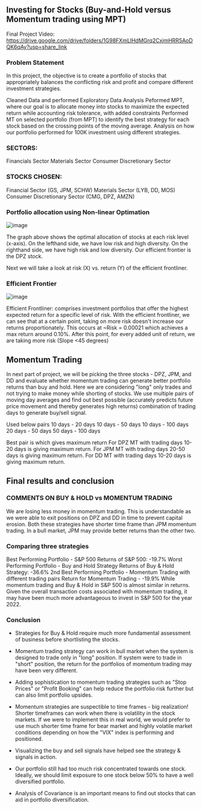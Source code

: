 ## Investing for Stocks (Buy-and-Hold versus Momentum trading using MPT)
 Final Project Video: https://drive.google.com/drive/folders/1G98FXmLlHdMGrq2CxjmHRR5AoDQK6qAy?usp=share_link

### Problem Statement
In this project, the objective is to create a portfolio of stocks that appropriately balances the conflicting risk and profit and compare different investment strategies.

Cleaned Data and performed Exploratory Data Analysis
Peformed MPT, where our goal is to allocate money into stocks to maximize the expected return while accounting risk tolerance, with added constraints
Performed MT on selected portfolio (from MPT) to identify the best strategy for each stock based on the crossing points of the moving average.
Analysis on how our portfolio performed for 100K investment using different strategies.
### SECTORS:

Financials Sector
Materials Sector
Consumer Discretionary Sector
### STOCKS CHOSEN:

Financial Sector (GS, JPM, SCHW)
Materials Sector (LYB, DD, MOS)
Consumer Discretionary Sector (CMG, DPZ, AMZN)

### Portfolio allocation using Non-linear Optimation
![image](https://user-images.githubusercontent.com/82319213/214487436-b200589c-d2c1-4a7c-87f4-01378b25e331.png)

The graph above shows the optimal allocation of stocks at each risk level (x-axis). On the lefthand side, we have low risk and high diversity.
On the righthand side, we have high risk and low diversity. Our efficient frontier is the DPZ stock.

Next we will take a look at risk (X) vs. return (Y) of the efficient frontliner.

### Efficient Frontier

![image](https://user-images.githubusercontent.com/82319213/214487534-be7ccecc-3b5e-4e79-9572-9b6bde89361d.png)

Efficient Frontliner: comprises investment portfolios that offer the highest expected return for a specific level of risk.
With the efficient frontliner, we can see that at a certain point, taking on more risk doesn't increase our returns proportionately. This occurs at ~Risk = 0.00021 which achieves a max return around 0.10%. After this point, for every added unit of return, we are taking more risk (Slope <45 degrees)

## Momentum Trading
In next part of project, we will be picking the three stocks - DPZ, JPM, and DD and evaluate whether momentum trading can generate better portfolio returns than buy and hold. Here we are considering "long" only trades and not trying to make money while shorting of stocks. We use multiple pairs of moving day averages and find out best possible (accurately predicts future price movement and thereby generates high returns) combination of trading days to generate buy/sell signal.

Used below pairs
10 days - 20 days
10 days - 50 days
10 days - 100 days
20 days - 50 days
50 days - 100 days

Best pair is which gives maximum return
For DPZ MT with trading days 10-20 days is giving maximum return.
For JPM MT with trading days 20-50 days is giving maximum return.
For DD MT with trading days 10-20 days is giving maximum return.


## Final results and conclusion

### COMMENTS ON BUY & HOLD vs MOMENTUM TRADING
We are losing less money in momentum trading. This is understandable as we were able to exit positions on DPZ and DD in time to prevent capital erosion. Both these strategies have shorter time frame than JPM momentum trading. In a bull market, JPM may provide better returns than the other two.


### Comparing three strategies
Best Performing Portfolio - S&P 500 Returns of S&P 500: -19.7%
Worst Performing Portfolio - Buy and Hold Strategy Returns of Buy & Hold Strategy: -36.6%
2nd Best Performing Portfolio - Momentum Trading with different trading pairs Return for Momentum Trading - -19.9%
While momentum trading and Buy & Hold in S&P 500 is almost similar in returns. Given the overall transaction costs associated with momentum trading, it may have been much more advantageous to invest in S&P 500 for the year 2022.

### Conclusion
* Strategies for Buy & Hold require much more fundamental assessment of business before shortlisting the stocks.

* Momentum trading strategy can work in bull market when the system is designed to trade only in "long" position. If system were to trade in "short" position, the return for the portfolios of momentum trading may have been very different.

* Adding sophistication to momentum trading strategies such as "Stop Prices" or "Profit Booking" can help reduce the portfolio risk further but can also limit portfolio upsides.

* Momentum strategies are suspectible to time frames - big realization! Shorter timeframes can work when there is volatility in the stock markets. If we were to implement this in real world, we would prefer to use much shorter time frame for bear market and highly volatile market conditions depending on how the "VIX" index is performing and positioned.

* Visualizing the buy and sell signals have helped see the strategy & signals in action.

* Our portfolio still had too much risk concentrated towards one stock. Ideally, we should limit exposure to one stock below 50% to have a well diversified portfolio.

* Analysis of Covariance is an important means to find out stocks that can aid in portfolio diversification.
